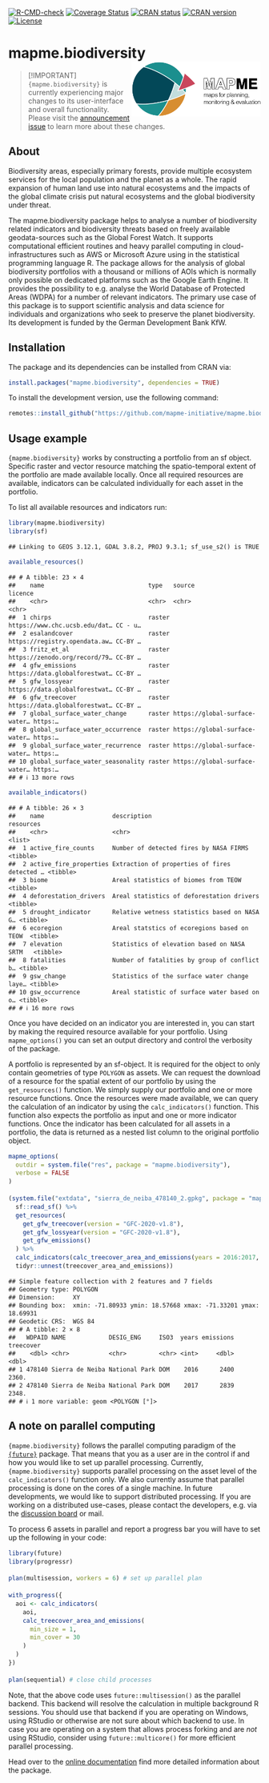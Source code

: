 
<!-- badges: start -->

[![R-CMD-check](https://github.com/mapme-initiative/mapme.biodiversity/actions/workflows/R-CMD-check.yaml/badge.svg?branch=main)](https://github.com/mapme-initiative/mapme.biodiversity/actions)
[![Coverage
Status](https://img.shields.io/codecov/c/github/mapme-initiative/mapme.biodiversity/master.svg)](https://app.codecov.io/github/mapme-initiative/mapme.biodiversity?branch=main)
[![CRAN
status](https://badges.cranchecks.info/worst/mapme.biodiversity.svg)](https://cran.r-project.org/web/checks/check_results_mapme.biodiversity.html)
[![CRAN
version](https://www.r-pkg.org/badges/version/mapme.biodiversity)](https://CRAN.R-project.org/package=mapme.biodiversity)
[![License](https://img.shields.io/badge/License-GPL%20(%3E=3)-brightgreen.svg?style=flat)](https://choosealicense.com/licenses/gpl-3.0/)

<!-- badges: end -->

# mapme.biodiversity <img src="man/figures/logo.png" align="right" height="110"/>

> \[!IMPORTANT\]  
> `{mapme.biodiversity}` is currently experiencing major changes to its
> user-interface and overall functionality. Please visit the
> [announcement
> issue](https://github.com/mapme-initiative/mapme.biodiversity/issues/240)
> to learn more about these changes.

## About

Biodiversity areas, especially primary forests, provide multiple
ecosystem services for the local population and the planet as a whole.
The rapid expansion of human land use into natural ecosystems and the
impacts of the global climate crisis put natural ecosystems and the
global biodiversity under threat.

The mapme.biodiversity package helps to analyse a number of biodiversity
related indicators and biodiversity threats based on freely available
geodata-sources such as the Global Forest Watch. It supports
computational efficient routines and heavy parallel computing in
cloud-infrastructures such as AWS or Microsoft Azure using in the
statistical programming language R. The package allows for the analysis
of global biodiversity portfolios with a thousand or millions of AOIs
which is normally only possible on dedicated platforms such as the
Google Earth Engine. It provides the possibility to e.g. analyse the
World Database of Protected Areas (WDPA) for a number of relevant
indicators. The primary use case of this package is to support
scientific analysis and data science for individuals and organizations
who seek to preserve the planet biodiversity. Its development is funded
by the German Development Bank KfW.

## Installation

The package and its dependencies can be installed from CRAN via:

``` r
install.packages("mapme.biodiversity", dependencies = TRUE)
```

To install the development version, use the following command:

``` r
remotes::install_github("https://github.com/mapme-initiative/mapme.biodiversity", dependencies = TRUE)
```

## Usage example

`{mapme.biodiversity}` works by constructing a portfolio from an sf
object. Specific raster and vector resource matching the spatio-temporal
extent of the portfolio are made available locally. Once all required
resources are available, indicators can be calculated individually for
each asset in the portfolio.

To list all available resources and indicators run:

``` r
library(mapme.biodiversity)
library(sf)
```

    ## Linking to GEOS 3.12.1, GDAL 3.8.2, PROJ 9.3.1; sf_use_s2() is TRUE

``` r
available_resources()
```

    ## # A tibble: 23 × 4
    ##    name                             type   source                        licence
    ##    <chr>                            <chr>  <chr>                         <chr>  
    ##  1 chirps                           raster https://www.chc.ucsb.edu/dat… CC - u…
    ##  2 esalandcover                     raster https://registry.opendata.aw… CC-BY …
    ##  3 fritz_et_al                      raster https://zenodo.org/record/79… CC-BY …
    ##  4 gfw_emissions                    raster https://data.globalforestwat… CC-BY …
    ##  5 gfw_lossyear                     raster https://data.globalforestwat… CC-BY …
    ##  6 gfw_treecover                    raster https://data.globalforestwat… CC-BY …
    ##  7 global_surface_water_change      raster https://global-surface-water… https:…
    ##  8 global_surface_water_occurrence  raster https://global-surface-water… https:…
    ##  9 global_surface_water_recurrence  raster https://global-surface-water… https:…
    ## 10 global_surface_water_seasonality raster https://global-surface-water… https:…
    ## # ℹ 13 more rows

``` r
available_indicators()
```

    ## # A tibble: 26 × 3
    ##    name                   description                                  resources
    ##    <chr>                  <chr>                                        <list>   
    ##  1 active_fire_counts     Number of detected fires by NASA FIRMS       <tibble> 
    ##  2 active_fire_properties Extraction of properties of fires detected … <tibble> 
    ##  3 biome                  Areal statistics of biomes from TEOW         <tibble> 
    ##  4 deforestation_drivers  Areal statistics of deforestation drivers    <tibble> 
    ##  5 drought_indicator      Relative wetness statistics based on NASA G… <tibble> 
    ##  6 ecoregion              Areal statstics of ecoregions based on TEOW  <tibble> 
    ##  7 elevation              Statistics of elevation based on NASA SRTM   <tibble> 
    ##  8 fatalities             Number of fatalities by group of conflict b… <tibble> 
    ##  9 gsw_change             Statistics of the surface water change laye… <tibble> 
    ## 10 gsw_occurrence         Areal statistic of surface water based on o… <tibble> 
    ## # ℹ 16 more rows

Once you have decided on an indicator you are interested in, you can
start by making the required resource available for your portfolio.
Using `mapme_options()` you can set an output directory and control the
verbosity of the package.

A portfolio is represented by an sf-object. It is required for the
object to only contain geometries of type `POLYGON` as assets. We can
request the download of a resource for the spatial extent of our
portfolio by using the `get_resources()` function. We simply supply our
portfolio and one or more resource functions. Once the resources were
made available, we can query the calculation of an indicator by using
the `calc_indicators()` function. This function also expects the
portfolio as input and one or more indicator functions. Once the
indicator has been calculated for all assets in a portfolio, the data is
returned as a nested list column to the original portfolio object.

``` r
mapme_options(
  outdir = system.file("res", package = "mapme.biodiversity"),
  verbose = FALSE
)

(system.file("extdata", "sierra_de_neiba_478140_2.gpkg", package = "mapme.biodiversity") %>%
  sf::read_sf() %>%
  get_resources(
    get_gfw_treecover(version = "GFC-2020-v1.8"),
    get_gfw_lossyear(version = "GFC-2020-v1.8"),
    get_gfw_emissions()
  ) %>%
  calc_indicators(calc_treecover_area_and_emissions(years = 2016:2017, min_size = 1, min_cover = 30)) %>%
  tidyr::unnest(treecover_area_and_emissions))
```

    ## Simple feature collection with 2 features and 7 fields
    ## Geometry type: POLYGON
    ## Dimension:     XY
    ## Bounding box:  xmin: -71.80933 ymin: 18.57668 xmax: -71.33201 ymax: 18.69931
    ## Geodetic CRS:  WGS 84
    ## # A tibble: 2 × 8
    ##   WDPAID NAME            DESIG_ENG     ISO3  years emissions treecover
    ##    <dbl> <chr>           <chr>         <chr> <int>     <dbl>     <dbl>
    ## 1 478140 Sierra de Neiba National Park DOM    2016      2400     2360.
    ## 2 478140 Sierra de Neiba National Park DOM    2017      2839     2348.
    ## # ℹ 1 more variable: geom <POLYGON [°]>

## A note on parallel computing

`{mapme.biodiversity}` follows the parallel computing paradigm of the
[`{future}`](https://cran.r-project.org/package=future) package. That
means that you as a user are in the control if and how you would like to
set up parallel processing. Currently, `{mapme.biodiversity}` supports
parallel processing on the asset level of the `calc_indicators()`
function only. We also currently assume that parallel processing is done
on the cores of a single machine. In future developments, we would like
to support distributed processing. If you are working on a distributed
use-cases, please contact the developers, e.g. via the [discussion
board](https://github.com/mapme-initiative/mapme.biodiversity/discussions)
or mail.

To process 6 assets in parallel and report a progress bar you will have
to set up the following in your code:

``` r
library(future)
library(progressr)

plan(multisession, workers = 6) # set up parallel plan

with_progress({
  aoi <- calc_indicators(
    aoi,
    calc_treecover_area_and_emissions(
      min_size = 1,
      min_cover = 30
    )
  )
})

plan(sequential) # close child processes
```

Note, that the above code uses `future::multisession()` as the parallel
backend. This backend will resolve the calculation in multiple
background R sessions. You should use that backend if you are operating
on Windows, using RStudio or otherwise are not sure about which backend
to use. In case you are operating on a system that allows process
forking and are *not* using RStudio, consider using
`future::multicore()` for more efficient parallel processing.

Head over to the [online
documentation](https://mapme-initiative.github.io/mapme.biodiversity/index.html)
find more detailed information about the package.
